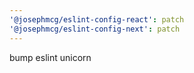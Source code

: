 ```yaml
---
'@josephmcg/eslint-config-react': patch
'@josephmcg/eslint-config-next': patch
---
```


bump eslint unicorn
